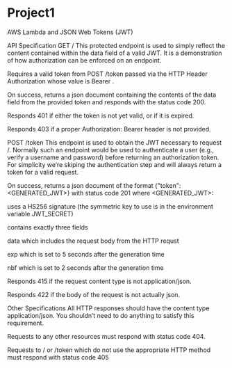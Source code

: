 # Project1
AWS Lambda and JSON Web Tokens (JWT)

API Specification
GET /
This protected endpoint is used to simply reflect the content contained within the data field of a valid JWT. It is a demonstration of how authorization can be enforced on an endpoint.

Requires a valid token from POST /token passed via the HTTP Header Authorization whose value is Bearer <TOKEN>.

On success, returns a json document containing the contents of the data field from the provided token and responds with the status code 200.

Responds 401 if either the token is not yet valid, or if it is expired.

Responds 403 if a proper Authorization: Bearer <TOKEN> header is not provided.

POST /token
This endpoint is used to obtain the JWT necessary to request /. Normally such an endpoint would be used to authenticate a user (e.g., verify a username and password) before returning an authorization token. For simplicity we’re skiping the authentication step and will always return a token for a valid request.

On success, returns a json document of the format {"token": <GENERATED_JWT>} with status code 201 where <GENERATED_JWT>:

uses a HS256 signature (the symmetric key to use is in the environment variable JWT_SECRET)

contains exactly three fields

data which includes the request body from the HTTP requst

exp which is set to 5 seconds after the generation time

nbf which is set to 2 seconds after the generation time

Responds 415 if the request content type is not application/json.

Responds 422 if the body of the request is not actually json.

Other Specifications
All HTTP responses should have the content type application/json. You shouldn’t need to do anything to satisfy this requirement.

Requests to any other resources must respond with status code 404.

Requests to / or /token which do not use the appropriate HTTP method must respond with status code 405

